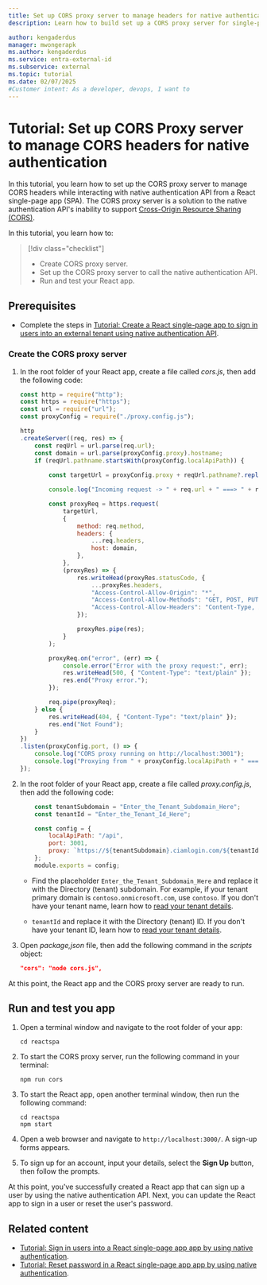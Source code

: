 ```yaml
---
title: Set up CORS proxy server to manage headers for native authentication
description: Learn how to build set up a CORS proxy server for single-page application that uses native authentication API

author: kengaderdus
manager: mwongerapk
ms.author: kengaderdus
ms.service: entra-external-id
ms.subservice: external
ms.topic: tutorial
ms.date: 02/07/2025
#Customer intent: As a developer, devops, I want to 
---
```


# Tutorial: Set up CORS Proxy server to manage CORS headers for native authentication

In this tutorial, you learn how to set up the CORS proxy server to manage CORS headers while interacting with native authentication API from a React single-page app (SPA). The CORS proxy server is a solution to the native authentication API's inability to support [Cross-Origin Resource Sharing (CORS)](https://developer.mozilla.org/docs/Web/HTTP/CORS).

In this tutorial, you learn how to:

>[!div class="checklist"]
>
> - Create CORS proxy server.
> - Set up the CORS proxy server to call the native authentication API.
> - Run and test your React app.

## Prerequisites

- Complete the steps in [Tutorial: Create a React single-page app to sign in users into an external tenant using native authentication API](tutorial-native-authentication-single-page-app-react-sign-up.md).  

### Create the CORS proxy server

1. In the root folder of your React app, create a file called *cors.js*, then add the following code:

    ```javascript
    const http = require("http");
    const https = require("https");
    const url = require("url");
    const proxyConfig = require("./proxy.config.js");

    http
    .createServer((req, res) => {
        const reqUrl = url.parse(req.url);
        const domain = url.parse(proxyConfig.proxy).hostname;
        if (reqUrl.pathname.startsWith(proxyConfig.localApiPath)) {
        
            const targetUrl = proxyConfig.proxy + reqUrl.pathname?.replace(proxyConfig.localApiPath, "") + (reqUrl.search || "");

            console.log("Incoming request -> " + req.url + " ===> " + reqUrl.pathname);

            const proxyReq = https.request(
                targetUrl,
                {
                    method: req.method,
                    headers: {
                        ...req.headers,
                        host: domain,
                    },
                },
                (proxyRes) => {
                    res.writeHead(proxyRes.statusCode, {
                        ...proxyRes.headers,
                        "Access-Control-Allow-Origin": "*",
                        "Access-Control-Allow-Methods": "GET, POST, PUT, DELETE, OPTIONS",
                        "Access-Control-Allow-Headers": "Content-Type, Authorization",
                    });

                    proxyRes.pipe(res);
                }
            );

            proxyReq.on("error", (err) => {
                console.error("Error with the proxy request:", err);
                res.writeHead(500, { "Content-Type": "text/plain" });
                res.end("Proxy error.");
            });

            req.pipe(proxyReq);
        } else {
            res.writeHead(404, { "Content-Type": "text/plain" });
            res.end("Not Found");
        }
    })
    .listen(proxyConfig.port, () => {
        console.log("CORS proxy running on http://localhost:3001");
        console.log("Proxying from " + proxyConfig.localApiPath + " ===> " + proxyConfig.proxy);
    });
    ```

1. In the root folder of your React app, create a file called *proxy.config.js*, then add the following code:

    ```javascript
        const tenantSubdomain = "Enter_the_Tenant_Subdomain_Here";
        const tenantId = "Enter_the_Tenant_Id_Here";
    
        const config = {
            localApiPath: "/api",
            port: 3001,
            proxy: `https://${tenantSubdomain}.ciamlogin.com/${tenantId}`,
        };
        module.exports = config;
    ```

    - Find the placeholder `Enter_the_Tenant_Subdomain_Here` and replace it with the Directory (tenant) subdomain. For example, if your tenant primary domain is `contoso.onmicrosoft.com`, use `contoso`. If you don't have your tenant name, learn how to [read your tenant details](how-to-create-external-tenant-portal.md#get-the-external-tenant-details).

    - `tenantId` and replace it with the Directory (tenant) ID. If you don't have your tenant ID, learn how to [read your tenant details](how-to-create-external-tenant-portal.md#get-the-external-tenant-details).

1. Open *package,json* file, then add the following command in the *scripts* object:

    ```json
    "cors": "node cors.js",
    ```

At this point, the React app and the CORS proxy server are ready to run.

## Run and test you app

1. Open a terminal window and navigate to the root folder of your app:

    ```console
    cd reactspa
    ```

1. To start the CORS proxy server, run the following command in your terminal:

    ```console
    npm run cors
    ```

1. To start the React app, open another terminal window, then run the following command:

    ```console
    cd reactspa
    npm start
    ```

1. Open a web browser and navigate to `http://localhost:3000/`. A sign-up forms appears.

1. To sign up for an account, input your details, select the **Sign Up** button, then follow the prompts.

At this point, you've successfully created a React app that can sign up a user by using the native authentication API. Next, you can update the React app to sign in a user or reset the user's password.

## Related content

- [Tutorial: Sign in users into a React single-page app app by using native authentication](tutorial-native-authentication-single-page-app-react-sign-in.md).
- [Tutorial: Reset password in a React single-page app app by using native authentication](tutorial-native-authentication-single-page-app-react-reset-password.md).